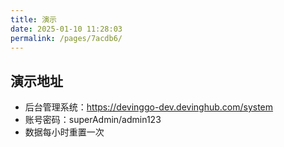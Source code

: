 ```yaml
---
title: 演示
date: 2025-01-10 11:28:03
permalink: /pages/7acdb6/
---
```


## 演示地址
- 后台管理系统：https://devinggo-dev.devinghub.com/system
- 账号密码：superAdmin/admin123
- 数据每小时重置一次